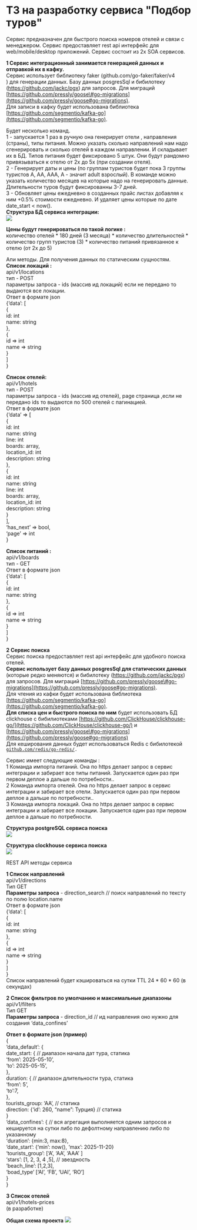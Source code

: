 # **ТЗ на разработку сервиса "Подбор туров"**

Сервис предназначен для быстрого поиска номеров отелей и связи с менеджером. Сервис предоставляет rest api интерфейс для web/mobile/desktop приложений. Сервис состоит из 2х SOA сервисов.

**1 Сервис интеграционный занимается генерацией данных и отправкой их в кафку.**   
Сервис использует библиотеку faker (github.com/go-faker/faker/v4  
) для генерации данных. Базу данных posgresSql и бибилотеку (https://github.com/jackc/pgx) для запросов. Для миграций [https://github.com/pressly/goose\#go-migrations](https://github.com/pressly/goose#go-migrations).    
Для записи в кафку будет использована библиотека [https://github.com/segmentio/kafka-go](https://github.com/segmentio/kafka-go).

Будет несколько команд.   
1 \- запускается 1 раз в ручную она генерирует отели , направления (страны), типы питания. Можно указать сколько направлений нам надо сгенерировать и сколько отелей в каждом направлении. И складывает их в БД. Типов питания будет фиксировано 5 штук. Они будут рандомно привязываться к отелю от 2х до 5х (при создании отеля).   
2 \- Генерирует даты и цены (по группам туристов будет пока 3 группы туристов A, AA, AAA,  A \- значит adult взрослый). В команде можно указать количество месяцев на которые надо на генерировать данные. Длительности туров будут фиксированны 3-7 дней.   
3 \- Обновляет цены ежедневно в созданных прайс листах добавляя к ним \+0.5% стоимости ежедневно. И удаляет цены которые по дате date\_start \< now().   
**Структура БД сервиса интеграции:**   
![](images/image1.png)

**Цены будут генерироваться по такой логике  :**   
количество отелей \* 180 дней (3 месяца) \* количество длительностей \* количество групп туристов (3) \* количество питаний привязанное к отелю (от 2х до 5\)

Апи методы. Для получения данных по статическим сущностям.   
**Список локаций :**   
api/v1/locations   
тип \- POST   
параметры запроса \- ids (массив ид локаций) если не передано то выдаются все локации.   
Ответ в формате json   
{‘data’: \[   
{  
id: int   
name: string   
},  
{  
id \=\> int   
name \=\> string   
}  
\]  
}

**Список отелей:**  
api/v1/hotels   
тип \- POST   
параметры запроса \- ids (массив ид отелей), page страница ,если не передано ids  то выдаются по 500 отелей с пагинацией.   
Ответ в формате json   
{‘data’ \=\> \[  
{  
id: int   
name: string  
line: int   
boards: array,  
location\_id: int   
description: string  
},  
{  
id: int   
name: string  
line: int   
boards: array,  
location\_id: int   
description: string  
}  
\],  
‘has\_next’ \=\> bool,  
‘page’ \=\> int  
}

**Список питаний :**   
api/v1/boards   
тип \- GET  
Ответ в формате json   
{‘data’: \[   
{  
id: int   
name: string   
},  
{  
id \=\> int   
name \=\> string   
}  
\]  
}

**2 Сервис поиска**   
Сервис поиска предоставляет rest api интерфейс для удобного поиска отелей.   
**Сервис использует базу данных posgresSql для статических данных** (которые редко меняются) и бибилотеку (https://github.com/jackc/pgx) для запросов. Для миграций [https://github.com/pressly/goose\#go-migrations](https://github.com/pressly/goose#go-migrations).   
Для чтения из кафки будет использована библиотека [https://github.com/segmentio/kafka-go](https://github.com/segmentio/kafka-go).    
**Для списка цен и быстрого поиска по ним** будет использовать БД clickhouse c бибилиотеками [https://github.com/ClickHouse/clickhouse-go/](https://github.com/ClickHouse/clickhouse-go/) и  [https://github.com/pressly/goose\#go-migrations](https://github.com/pressly/goose#go-migrations)  
Для кеширования данных будет использоваться Redis с бибилотекой [`github.com/redis/go-redis/`](http://github.com/redis/go-redis/)`.`



Сервис имеет следующие команды :   
1 Команда импорта питаний. Она по https делает запрос в сервис интеграции и забирает все типы питаний. Запускается один раз при первом деплое а дальше по потребности..   
2 Команда импорта отелей. Она по https делает запрос в сервис интеграции и забирает все отели. Запускается один раз при первом деплое а дальше по потребности..   
3 Команда импорта локаций. Она по https делает запрос в сервис интеграции и забирает все локации. Запускается один раз при первом деплое а дальше по потребности.

**Структура postgreSQL сервиса поиска**  
![](images/image2.png)


**Структура clockhouse сервиса поиска**  
![](images/image3.png)

REST API методы сервиса

**1 Список направлений**    
api/v1/directions   
Тип GET   
**Параметры запроса** \- direction\_search // поиск направлений по тексту по полю location.name   
Ответ в формате json   
{‘data’: \[   
{  
id: int   
name: string   
},  
{  
id \=\> int   
name \=\> string   
}  
\]  
}  
Список направлений будет кэшироваться на сутки TTL 24 \* 60 \* 60 (в секундах)

**2 Список фильтров по умолчанию и максимальные диапазоны**   
api/v1/filters   
Тип GET   
**Параметры запроса** \- direction\_id // ид направления оно нужно для создания ‘data\_confines’

**Ответ в формате json (пример)**  
{  
‘data\_default’: {   
date\_start: { // диапазон начала дат тура, статика   
‘from’: 2025-05-10’,   
‘to’: 2025-05-15’,   
},  
duration: { // диапазон длительности тура, статика  
‘from’: 5’,   
‘to’:7,    
},  
tourists\_group: ‘AA’, // статика  
direction: {‘id’: 260, “name”: Турция} // статика   
}  
‘data\_confines’: { // вся агрегация выполняется одним запросов и кешируется на сутки либо по дефолтному направлению либо по указанному  
‘duration’: {min:3, max:8},     
‘date\_start’: {‘min’: now(), ‘max’: 2025-11-20}   
‘tourists\_group’: \[‘A’, ‘AA’,  ‘AAA’ \]  
‘stars’: \[1, 2, 3, 4 ,5\],  // звездность  
‘beach\_line’: \[1,2,3\],  
‘boad\_type’ \[‘AI’, ‘FB’, ‘UAI’, ‘RO’\]  
}  
}

**3 Список отелей**  
api/v1/hotels-prices  
(в разработке)

**Общая схема проекта** 
![](images/image4.png)